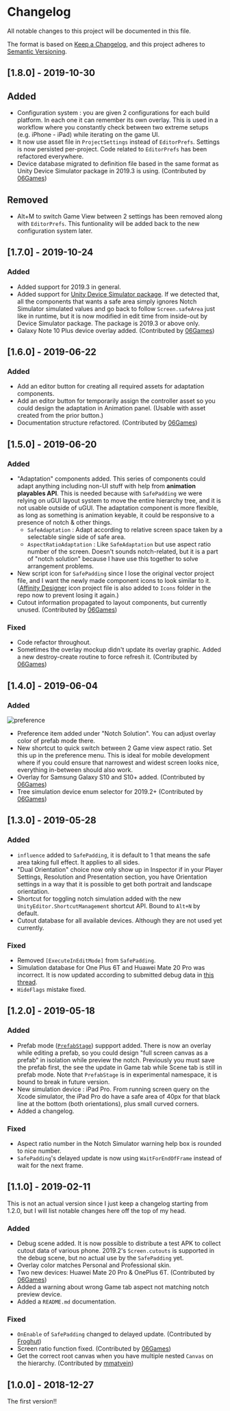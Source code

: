 # Changelog
All notable changes to this project will be documented in this file.

The format is based on [Keep a Changelog](https://keepachangelog.com/en/1.0.0/),
and this project adheres to [Semantic Versioning](https://semver.org/spec/v2.0.0.html).

## [1.8.0] - 2019-10-30

## Added
- Configuration system : you are given 2 configurations for each build platform. In each one it can remember its own overlay. This is used in a workflow where you constantly check between two extreme setups (e.g. iPhone - iPad) while iterating on the game UI.
- It now use asset file in `ProjectSettings` instead of `EditorPrefs`. Settings is now persisted per-project. Code related to `EditorPrefs` has been refactored everywhere.
- Device database migrated to definition file based in the same format as Unity Device Simulator package in 2019.3 is using. (Contributed by [06Games](https://github.com/06Games))

## Removed
- Alt+M to switch Game View between 2 settings has been removed along with `EditorPrefs`. This funtionality will be added back to the new configuration system later.

## [1.7.0] - 2019-10-24

### Added

- Added support for 2019.3 in general.
- Added support for [Unity Device Simulator package](https://docs.unity3d.com/Packages/com.unity.device-simulator@latest). If we detected that, all the components that wants a safe area simply ignores Notch Simulator simulated values and go back to follow `Screen.safeArea` just like in runtime, but it is now modified in edit time from inside-out by Device Simulator package. The package is 2019.3 or above only.
- Galaxy Note 10 Plus device overlay added.  (Contributed by [06Games](https://github.com/06Games))

## [1.6.0] - 2019-06-22 

### Added

- Add an editor button for creating all required assets for adaptation components.
- Add an editor button for temporarily assign the controller asset so you could design the adaptation in Animation panel. (Usable with asset created from the prior button.)
- Documentation structure refactored. (Contributed by [06Games](https://github.com/06Games))

## [1.5.0] - 2019-06-20 

### Added

- "Adaptation" components added. This series of components could adapt anything including non-UI stuff with help from **animation playables API**. This is needed because with `SafePadding` we were relying on uGUI layout system to move the entire hierarchy tree, and it is not usable outside of uGUI. The adaptation component is more flexible, as long as something is animation keyable, it could be responsive to a presence of notch & other things.
    - `SafeAdaptation` :  Adapt according to relative screen space taken by a selectable single side of safe area.
    - `AspectRatioAdaptation` : Like `SafeAdaptation` but use aspect ratio number of the screen. Doesn't sounds notch-related, but it is a part of "notch solution" because I have use this together to solve arrangement problems.
- New script icon for `SafePadding` since I lose the original vector project file, and I want the newly made component icons to look similar to it. ([Affinity Designer](https://affinity.serif.com/en-gb/designer/) icon project file is also added to `Icons` folder in the repo now to prevent losing it again.)
- Cutout information propagated to layout components, but currently unused.  (Contributed by [06Games](https://github.com/06Games))

### Fixed

- Code refactor throughout.
- Sometimes the overlay mockup didn't update its overlay graphic. Added a new destroy-create routine to force refresh it. (Contributed by [06Games](https://github.com/06Games))

## [1.4.0] - 2019-06-04

### Added

![preference](.Documentation/images/pref.png)

- Preference item added under "Notch Solution". You can adjust overlay color of prefab mode there.
- New shortcut to quick switch between 2 Game view aspect ratio. Set this up in the preference menu. This is ideal for mobile development where if you could ensure that narrowest and widest screen looks nice, everything in-between should also work.
- Overlay for Samsung Galaxy S10 and S10+ added. (Contributed by [06Games](https://github.com/06Games))
- Tree simulation device enum selector for 2019.2+ (Contributed by [06Games](https://github.com/06Games))

## [1.3.0] - 2019-05-28

### Added

- `influence` added to `SafePadding`, it is default to 1 that means the safe area taking full effect. It applies to all sides.
- "Dual Orientation" choice now only show up in Inspector if in your Player Settings, Resolution and Presentation section, you have Orientation settings in a way that it is possible to get both portrait and landscape orientation.
- Shortcut for toggling notch simulation added with the new `UnityEditor.ShortcutManagement` shortcut API. Bound to `Alt+N` by default.
- Cutout database for all available devices. Although they are not used yet currently.

### Fixed

- Removed `[ExecuteInEditMode]` from `SafePadding`.
- Simulation database for One Plus 6T and Huawei Mate 20 Pro was incorrect. It is now updated according to submitted debug data in [this thread](https://github.com/5argon/NotchSolution/issues/2).
- `HideFlags` mistake fixed.

## [1.2.0] - 2019-05-18

### Added

- Prefab mode ([`PrefabStage`](https://docs.unity3d.com/ScriptReference/Experimental.SceneManagement.PrefabStage.html)) suppport added. There is now an overlay while editing a prefab, so you could design "full screen canvas as a prefab" in isolation while preview the notch. Previously you must save the prefab first, the see the update in Game tab while Scene tab is still in prefab mode. Note that `PrefabStage` is in experimental namespace, it is bound to break in future version.
- New simulation device : iPad Pro. From running screen query on the Xcode simulator, the iPad Pro do have a safe area of 40px for that black line at the bottom (both orientations), plus small curved corners.
- Added a changelog.

### Fixed

- Aspect ratio number in the Notch Simulator warning help box is rounded to nice number.
- `SafePadding`'s delayed update is now using `WaitForEndOfFrame` instead of wait for the next frame.

## [1.1.0] - 2019-02-11

This is not an actual version since I just keep a changelog starting from 1.2.0, but I will list notable changes here off the top of my head.

### Added

- Debug scene added. It is now possible to distribute a test APK to collect cutout data of various phone. 2019.2's `Screen.cutouts` is supported in the debug scene, but no actual use by the `SafePadding` yet.
- Overlay color matches Personal and Professional skin.
- Two new devices: Huawei Mate 20 Pro & OnePlus 6T. (Contributed by [06Games](https://github.com/06Games))
- Added a warning about wrong Game tab aspect not matching notch preview device.
- Added a `README.md` documentation.

### Fixed

- `OnEnable` of `SafePadding` changed to delayed update. (Contributed by [Froghut](https://github.com/Froghut))
- Screen ratio function fixed. (Contributed by [06Games](https://github.com/06Games))
- Get the correct root canvas when you have multiple nested `Canvas` on the hierarchy. (Contributed by [mmatvein](https://github.com/mmatvein))


## [1.0.0] - 2018-12-27

The first version!!
